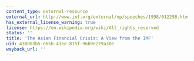 ```yaml
---
content_type: external-resource
external_url: http://www.imf.org/external/np/speeches/1998/012298.htm
has_external_license_warning: true
license: https://en.wikipedia.org/wiki/All_rights_reserved
status: ''
title: 'The Asian Financial Crisis: A View from the IMF'
uid: 430d03b5-e65b-43ee-815f-96b9e279a30e
wayback_url: ''
---
```

